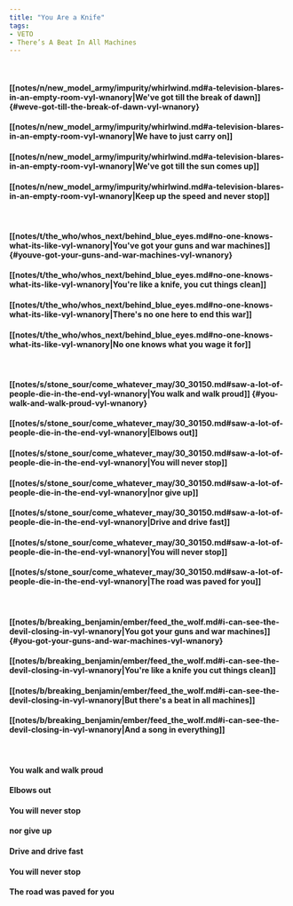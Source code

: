 ```yaml
---
title: "You Are a Knife"
tags:
- VETO
- There’s A Beat In All Machines
---
```

&nbsp;
#### [[notes/n/new_model_army/impurity/whirlwind.md#a-television-blares-in-an-empty-room-vyl-wnanory|We've got till the break of dawn]] {#weve-got-till-the-break-of-dawn-vyl-wnanory}
#### [[notes/n/new_model_army/impurity/whirlwind.md#a-television-blares-in-an-empty-room-vyl-wnanory|We have to just carry on]]
#### [[notes/n/new_model_army/impurity/whirlwind.md#a-television-blares-in-an-empty-room-vyl-wnanory|We've got till the sun comes up]]
#### [[notes/n/new_model_army/impurity/whirlwind.md#a-television-blares-in-an-empty-room-vyl-wnanory|Keep up the speed and never stop]]
&nbsp;
#### [[notes/t/the_who/whos_next/behind_blue_eyes.md#no-one-knows-what-its-like-vyl-wnanory|You've got your guns and war machines]] {#youve-got-your-guns-and-war-machines-vyl-wnanory}
#### [[notes/t/the_who/whos_next/behind_blue_eyes.md#no-one-knows-what-its-like-vyl-wnanory|You're like a knife, you cut things clean]]
#### [[notes/t/the_who/whos_next/behind_blue_eyes.md#no-one-knows-what-its-like-vyl-wnanory|There's no one here to end this war]]
#### [[notes/t/the_who/whos_next/behind_blue_eyes.md#no-one-knows-what-its-like-vyl-wnanory|No one knows what you wage it for]]
&nbsp;
#### [[notes/s/stone_sour/come_whatever_may/30_30150.md#saw-a-lot-of-people-die-in-the-end-vyl-wnanory|You walk and walk proud]] {#you-walk-and-walk-proud-vyl-wnanory}
#### [[notes/s/stone_sour/come_whatever_may/30_30150.md#saw-a-lot-of-people-die-in-the-end-vyl-wnanory|Elbows out]]
#### [[notes/s/stone_sour/come_whatever_may/30_30150.md#saw-a-lot-of-people-die-in-the-end-vyl-wnanory|You will never stop]]
#### [[notes/s/stone_sour/come_whatever_may/30_30150.md#saw-a-lot-of-people-die-in-the-end-vyl-wnanory|nor give up]]
#### [[notes/s/stone_sour/come_whatever_may/30_30150.md#saw-a-lot-of-people-die-in-the-end-vyl-wnanory|Drive and drive fast]]
#### [[notes/s/stone_sour/come_whatever_may/30_30150.md#saw-a-lot-of-people-die-in-the-end-vyl-wnanory|You will never stop]]
#### [[notes/s/stone_sour/come_whatever_may/30_30150.md#saw-a-lot-of-people-die-in-the-end-vyl-wnanory|The road was paved for you]]
&nbsp;
#### [[notes/b/breaking_benjamin/ember/feed_the_wolf.md#i-can-see-the-devil-closing-in-vyl-wnanory|You got your guns and war machines]] {#you-got-your-guns-and-war-machines-vyl-wnanory}
#### [[notes/b/breaking_benjamin/ember/feed_the_wolf.md#i-can-see-the-devil-closing-in-vyl-wnanory|You're like a knife you cut things clean]]
#### [[notes/b/breaking_benjamin/ember/feed_the_wolf.md#i-can-see-the-devil-closing-in-vyl-wnanory|But there's a beat in all machines]]
#### [[notes/b/breaking_benjamin/ember/feed_the_wolf.md#i-can-see-the-devil-closing-in-vyl-wnanory|And a song in everything]]
&nbsp;
#### You walk and walk proud
#### Elbows out
#### You will never stop
#### nor give up
#### Drive and drive fast
#### You will never stop
#### The road was paved for you
